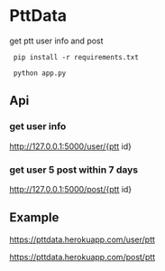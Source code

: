 # PttData

get ptt user info and post

```
 pip install -r requirements.txt

 python app.py
```

## Api

### get user info

http://127.0.0.1:5000/user/{ptt id}

### get user 5 post within 7 days

http://127.0.0.1:5000/post/{ptt id}

## Example

https://pttdata.herokuapp.com/user/ptt

https://pttdata.herokuapp.com/post/ptt

